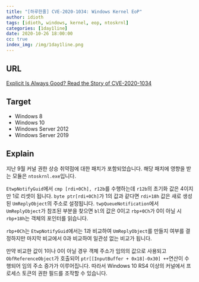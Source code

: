 ```yaml
---
title: "[하루한줄] CVE-2020-1034: Windows Kernel EoP"
author: idioth
tags: [idioth, windows, kernel, eop, ntoskrnl]
categories: [1day1line]
date: 2020-10-26 18:00:00
cc: true
index_img: /img/1day1line.png
---
```


## URL 

[Explicit Is Always Good? Read the Story of CVE-2020-1034](https://blog.br0vvnn.io/pages/blogpost.aspx?id=2)



## Target

- Windows 8
- Windows 10
- Windows Server 2012
- Windows Server 2019



## Explain

지난 9월 커널 권한 상승 취약점에 대한 패치가 포함되었습니다. 해당 패치에 영향을 받는 모듈은 `ntoskrnl.exe`입니다.

`EtwpNotifyGuid`에서 `cmp [rdi+0Ch], r12b`를 수행하는데 `r12b`의 초기화 값은 4이지만 1로 리셋이 됩니다. `byte ptr[rdi+0Ch]`가 1의 값과 같다면 `rdi+18h` 값은 새로 생성된 `UmReplyObject`의 주소로 설정됩니다. `twpQueueNotification`에서 `UmReplyObject`가 참조된 부분을 찾으면 `bl`의 값은 0이고 `rbp+0Ch`가 0이 아닐 시 `rbp+18h`는 객체의 포인터를 읽습니다. 

`rbp+0Ch`는  `EtwpNotifyGuid`에서는 1과 비교하여 `UmReplyObject`를 만들지 여부를 결정하지만 마지막 비교에서 0과 비교하여 일관성 없는 비교가 됩니다.

만약 비교한 값이 1이나 0이 아닐 경우 객체 주소가 임의의 값으로 사용되고 `ObfReferenceObject`가 호출되어 `ptr[[InputBuffer + 0x18]-0x30] ++`연산이 수행되어 임의 주소 증가가 이루어집니다. 따라서 Windows 10 RS4 이상의 커널에서 프로세스 토큰의 권한 필드를 조작할 수 있습니다. 



